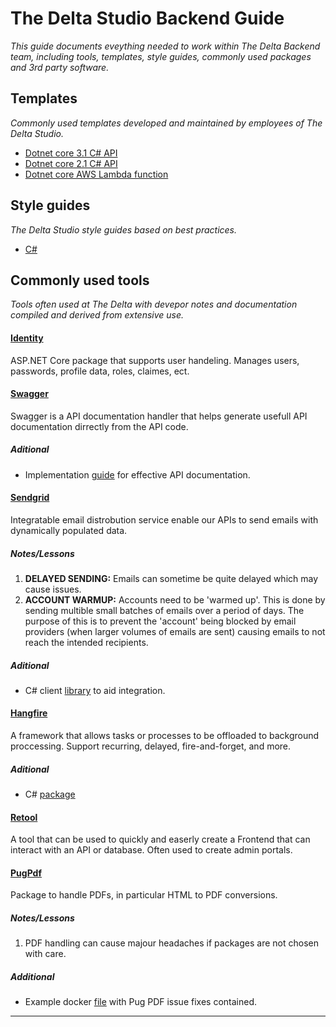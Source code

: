 # The Delta Studio Backend Guide

*This guide documents eveything needed to work within The Delta Backend team, including tools, templates, style guides, commonly used packages and 3rd party software.*

## Templates

*Commonly used templates developed and maintained by employees of The Delta Studio.*

- [Dotnet core 3.1 C# API](https://github.com/The-Delta-Studio/tds-dotnet-core-3.1-api-template)
- [Dotnet core 2.1 C# API](https://github.com/The-Delta-Studio/tds-api-template)
- [Dotnet core AWS Lambda function](https://github.com/The-Delta-Studio/tds-func-lambda-di-ef-template)

## Style guides

*The Delta Studio style guides based on best practices.*

- [C#](/c_sharp)

## Commonly used tools

*Tools often used at The Delta with devepor notes and documentation compiled and derived from extensive use.*

#### [Identity](https://docs.microsoft.com/en-us/aspnet/core/security/authentication/identity?view=aspnetcore-3.1&tabs=visual-studio)

ASP.NET Core package that supports user handeling. Manages users, passwords, profile data, roles, claimes, ect.

#### [Swagger](https://swagger.io/solutions/api-documentation/)

Swagger is a API documentation handler that helps generate usefull API documentation dirrectly from the API code.

##### Aditional

- Implementation [guide](https://docs.microsoft.com/en-us/samples/aspnet/aspnetcore.docs/getstarted-swashbuckle-aspnetcore/?tabs=visual-studio) for effective API documentation.


#### [Sendgrid](https://sendgrid.com/)

Integratable email distrobution service enable our APIs to send emails with dynamically populated data. 

##### Notes/Lessons

1. **DELAYED SENDING:** Emails can sometime be quite delayed which may cause issues.
2. **ACCOUNT WARMUP:** Accounts need to be 'warmed up'. This is done by sending multible small batches of emails over a period of days. The purpose of this is to prevent the 'account' being blocked by email providers (when larger volumes of emails are sent) causing emails to not reach the intended recipients.

##### Aditional

- C# client [library](https://www.nuget.org/packages/Sendgrid/) to aid integration.

#### [Hangfire](https://docs.hangfire.io/en/latest/)

A framework that allows tasks or processes to be offloaded to background proccessing. Support recurring, delayed, fire-and-forget, and more.

##### Aditional

- C# [package](https://www.nuget.org/packages/Hangfire/)

#### [Retool](https://docs.retool.com/docs)

A tool that can be used to quickly and easerly create a Frontend that can interact with an API or database. Often used to create admin portals.

#### [PugPdf](https://www.npmjs.com/package/pug-pdf)

Package to handle PDFs, in particular HTML to PDF conversions.

##### Notes/Lessons

1. PDF handling can cause majour headaches if packages are not chosen with care.

##### Additional

- Example docker [file](/example-files/YomaDockerFile) with Pug PDF issue fixes contained.

___